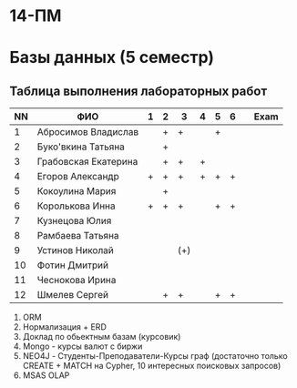 # 14-ПМ
# Базы данных (5 семестр)
## Таблица выполнения лабораторных работ

| NN  | ФИО                  | 1   | 2   | 3   | 4   | 5   | 6   |     | Exam |
| --- | -------------------- | --- | --- | --- | --- | --- | --- | --- | ---- |
| 1   | Абросимов Владислав  |     | +   | +   |     | +   |     |     |      |
| 2   | Буко'вкина Татьяна   |     | +   |     |     |     |     |     |      |
| 3   | Грабовская Екатерина |     | +   | +   | +   |     |     |     |      |
| 4   | Егоров Александр     | +   | +   | +   | +   | +   | +   |     |      |
| 5   | Кокоулина Мария      |     | +   |     |     |     |     |     |      |
| 6   | Королькова Инна      | +   | +   | +   |     | +   | +   |     |      |
| 7   | Кузнецова Юлия       |     |     |     |     |     |     |     |      |
| 8   | Рамбаева Татьяна     |     |     |     |     |     |     |     |      |
| 9   | Устинов Николай      |     |     | (+) |     |     |     |     |      |
| 10  | Фотин Дмитрий        |     |     |     |     |     |     |     |      |
| 11  | Чеснокова Ирина      |     |     |     |     |     |     |     |      |
| 12  | Шмелев Сергей        |     | +   | +   |     | +   | +   |     |      |

1. ORM
2. Нормализация + ERD
3. Доклад по обьектным базам (курсовик)
4. Mongo - курсы валют с биржи
5. NEO4J - Студенты-Преподаватели-Курсы граф (достаточно только CREATE + MATCH на Cypher, 10 интересных поисковых запросов)
6. MSAS OLAP
